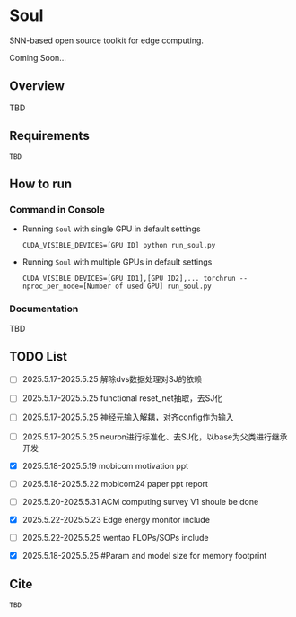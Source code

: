 # Soul

SNN-based open source toolkit for edge computing.

Coming Soon...

## Overview

TBD

## Requirements

```
TBD
```

## How to run
### Command in Console 
- Running `Soul` with single GPU in default settings
    ```
    CUDA_VISIBLE_DEVICES=[GPU ID] python run_soul.py
    ```

- Running `Soul` with multiple GPUs in default settings
    ```
    CUDA_VISIBLE_DEVICES=[GPU ID1],[GPU ID2],... torchrun --nproc_per_node=[Number of used GPU] run_soul.py
    ```

### Documentation

TBD


## TODO List

- [ ] 2025.5.17-2025.5.25 解除dvs数据处理对SJ的依赖
- [ ] 2025.5.17-2025.5.25 functional reset_net抽取，去SJ化
- [ ] 2025.5.17-2025.5.25 神经元输入解耦，对齐config作为输入
- [ ] 2025.5.17-2025.5.25 neuron进行标准化、去SJ化，以base为父类进行继承开发
- [x] 2025.5.18-2025.5.19 mobicom motivation ppt
- [ ] 2025.5.18-2025.5.22 mobicom24 paper ppt report
- [ ] 2025.5.20-2025.5.31 ACM computing survey V1 shoule be done
- [x] 2025.5.22-2025.5.23 Edge energy monitor include
- [ ] 2025.5.22-2025.5.25 wentao FLOPs/SOPs include
- [x] 2025.5.18-2025.5.25 #Param and model size for memory footprint
 

## Cite

```
TBD
```
